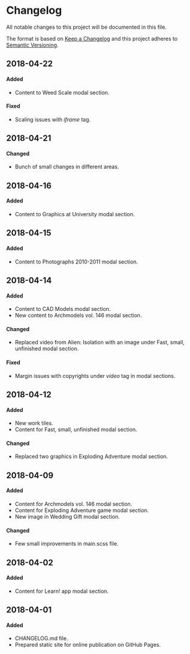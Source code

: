 # Changelog
All notable changes to this project will be documented in this file.

The format is based on [Keep a Changelog](http://keepachangelog.com/en/1.0.0/)
and this project adheres to [Semantic Versioning](http://semver.org/spec/v2.0.0.html).

## 2018-04-22
#### Added
- Content to Weed Scale modal section.
#### Fixed
- Scaling issues with *iframe* tag.

## 2018-04-21
#### Changed
- Bunch of small changes in different areas.

## 2018-04-16
#### Added
- Content to Graphics at University modal section.

## 2018-04-15
#### Added
- Content to Photographs 2010-2011 modal section.

## 2018-04-14
#### Added
- Content to CAD Models modal section.
- New content to Archmodels vol. 146 modal section.
#### Changed
- Replaced video from Alien: Isolation with an image under Fast, small, unfinished modal section.
#### Fixed
- Margin issues with copyrights under *video* tag in modal sections.

## 2018-04-12
#### Added
- New work tiles.
- Content for Fast, small, unfinished modal section. 
#### Changed
- Replaced two graphics in Exploding Adventure modal section. 

## 2018-04-09
#### Added
- Content for Archmodels vol. 146 modal section. 
- Content for Exploding Adventure game modal section.
- New image in Wedding Gift modal section.
#### Changed
- Few small improvements in main.scss file.

## 2018-04-02
#### Added
- Content for Learn! app modal section. 

## 2018-04-01
#### Added
- CHANGELOG.md file.
- Prepared static site for online publication on GitHub Pages. 